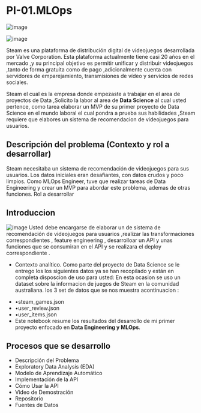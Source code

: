 # PI-01.MLOps
![image](https://github.com/AlisterVento/PI-01.MLOps/assets/129628866/fad748bd-b853-41bc-bbb7-1fc17cf725c0)


![image](https://github.com/AlisterVento/PI-01.MLOps/assets/129628866/51cc244d-bcf9-4da2-8fe6-b0909e354993)

Steam es una plataforma de distribución digital de videojuegos desarrollada por Valve Corporation.
Esta plataforma actualmente tiene casi 20 años en el mercado ,y su principal objetivo es permitir unificar y distribuir videojuegos ,tanto de forma gratuita como de pago
,adicionalmente cuenta con servidores de emparejamiento, transmisiones de vídeo y servicios de redes sociales.

Steam el cual es la empresa donde empezaste a trabajar en el area de proyectos de Data ,Solicito la labor al area de **Data Science** al cual usted pertence,
como  tarea elaborar un MVP de su primer  proyecto de Data Science  en el mundo laboral el cual pondra a prueba sus habilidades ,Steam requiere que elabores
un sistema de recomendacion de videojuegos para usuarios.





## Descripción del problema (Contexto y rol a desarrollar)
Steam necesitaba un sistema de recomendación de videojuegos para sus usuarios. Los datos iniciales eran desafiantes, con datos crudos y poco limpios. Como MLOps Engineer, tuve que realizar tareas de Data Engineering y crear un MVP para abordar este problema, ademas de otras funciones.
Rol a desarrollar
## Introduccion
![image](https://github.com/AlisterVento/PI-01.MLOps/assets/129628866/1e401beb-a754-448b-ab72-303cea9eef10)
 Usted debe encargarse de elaborar un  de sistema de recomendación de videojuegos para usuarios  ,realizar las transformaciones correspondientes , feature engineering ,
 desarrolloar un API y unas funciones que se consumiran en el API y se realizara el deploy correspondiente .

* Contexto analítico. Como parte del proyecto de Data Science se le entrego los los siguientes datos ya se han recopilado y están en completa disposcion de uso para usted:
En esta ocasion se uso un dataset sobre la informacion de juegos de Steam en la comunidad australiana.
los 3 set de datos que se nos muestra acontinuacion :
- •steam_games.json
- •user_review.json
- •user_items.json
- Este notebook resume los resultados del desarrollo de mi primer proyecto enfocado en **Data Engineering y MLOps**.

## Procesos que se desarrollo
* Descripción del Problema
* Exploratory Data Analysis (EDA)
* Modelo de Aprendizaje Automático
* Implementación de la API
* Cómo Usar la API
* Video de Demostración
* Repositorio
* Fuentes de Datos



